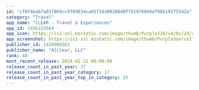 ```yaml
---
id: "cf8f4eab7a037869cc5f89034ca95f16300208d0ff81976894ef98b193755d2a"
category: "Travel"
app_name: "CLEAR - Travel & Experiences"
app_id: 1436333504
app_icon: https://is1-ssl.mzstatic.com/image/thumb/Purple126/v4/bc/24/cc/bc24cc0b-a335-1b6f-7311-3f9d5b20b5df/AppIcon-1x_U007emarketing-0-7-0-85-220.png/1024x1024bb.png
app_screenshot: https://is1-ssl.mzstatic.com/image/thumb/PurpleSource116/v4/86/d9/41/86d94134-428d-73c1-825f-8d3d51e452d8/4cae69ca-71e1-4292-8b43-98d54b8c08db_H2G_Feature_-_iOS_-_6.5_inch.png/1284x2778bb.png
publisher_id: 1428008361
publisher_name: "Alclear, LLC"
rank: 48
most_recent_release: 2024-01-22 00:00:00
release_count_in_past_year: 37
release_count_in_past_year_category: 17
release_count_in_past_year_top_in_category: 35
---
```

